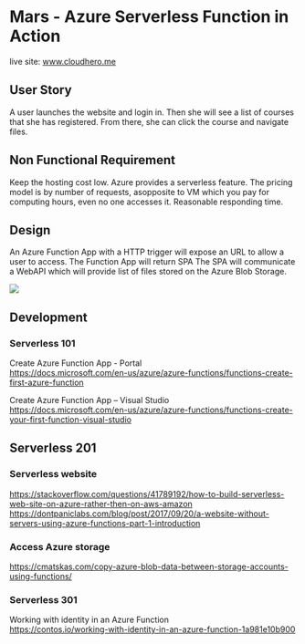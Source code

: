 # Mars - Azure Serverless Function in Action

live site: www.cloudhero.me

## User Story
A user launches the website and login in. Then she will see a list of courses that she has registered. From there, she can click the course and navigate files.

## Non Functional Requirement 
Keep the hosting cost low. Azure provides a serverless feature. The pricing model is by number of requests, asopposite to VM which you pay for computing hours, even no one accesses it.
Reasonable responding time.

## Design
An Azure Function App with a HTTP trigger will expose an URL to allow a user to access.
The Function App will return SPA
The SPA will communicate a WebAPI which will provide list of files stored on the Azure Blob Storage. 

<img src="https://github.com/victorguo1/Mars/blob/bf3034e515b53ee6845bf7c99d9169fe9dbe45bc/Assets/Mars%20Site%20Architecture.jpg?raw=true" ></img> 

## Development
### Serverless 101 
Create Azure Function App - Portal                                     
https://docs.microsoft.com/en-us/azure/azure-functions/functions-create-first-azure-function

Create Azure Function App – Visual Studio                                         
https://docs.microsoft.com/en-us/azure/azure-functions/functions-create-your-first-function-visual-studio

## Serverless 201
### Serverless website
https://stackoverflow.com/questions/41789192/how-to-build-serverless-web-site-on-azure-rather-then-on-aws-amazon
https://dontpaniclabs.com/blog/post/2017/09/20/a-website-without-servers-using-azure-functions-part-1-introduction

### Access Azure storage
https://cmatskas.com/copy-azure-blob-data-between-storage-accounts-using-functions/

### Serverless 301
Working with identity in an Azure Function                  
https://contos.io/working-with-identity-in-an-azure-function-1a981e10b900
